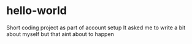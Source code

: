 # hello-world
Short coding project as part of account setup
It asked me to write a bit about myself but that aint about to happen
